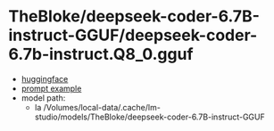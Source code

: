 # TheBloke/deepseek-coder-6.7B-instruct-GGUF/deepseek-coder-6.7b-instruct.Q8_0.gguf
- [huggingface](https://huggingface.co/TheBloke/deepseek-coder-6.7B-instruct-GGUF)
- [prompt example](./deepseek-coder-6.7B-instruct-GGUF/prompt_vb6_with_dapper_database_query.txt)
- model path:
  - la /Volumes/local-data/.cache/lm-studio/models/TheBloke/deepseek-coder-6.7B-instruct-GGUF